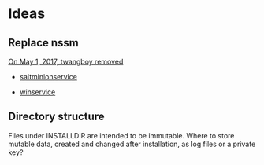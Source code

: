 # Ideas

## Replace nssm

[On May 1, 2017, twangboy removed](https://github.com/saltstack/salt/commit/8c01aacd9b4d6be2e8cf991e3309e2a378737ea0)

- [saltminionservice](https://github.com/saltstack/salt/blob/3fb24929c6ebc3bfbe2a06554367f8b7ea980f5e/salt/utils/saltminionservice.py)

- [winservice](https://github.com/saltstack/salt/blob/3fb24929c6ebc3bfbe2a06554367f8b7ea980f5e/salt/utils/winservice.py)

## Directory structure

Files under INSTALLDIR are intended to be immutable.
Where to store mutable data, created and changed after installation, as log files or a private key?
